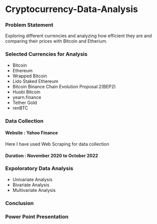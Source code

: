 # Cryptocurrency-Data-Analysis
### Problem Statement
Exploring different currencies and analyzing how efficient they are and comparing their prices with Bitcoin and Etherium.
### Selected Currencies for Analysis
- Bitcoin
- Ethereum
- Wrapped Bitcoin
- Lido Staked Ethereum
- Bitcoin Binance Chain Evolution Proposal 2(BEP2)
- Huobi Bitcoin
- yearn.finance
- Tether Gold
- renBTC
### Data Collection
#### Website : Yahoo Finance
Here I have used Web Scraping for data collection
#### Duration : November 2020 to October 2022
### Expoloratory Data Analysis
- Univariate Analysis
- Bivariate Analysis
- Multivariate Analysis
### Conclusion
### Power Point Presentation
